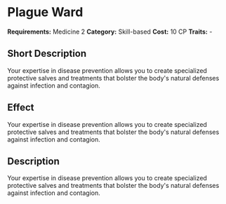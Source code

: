 # Plague Ward

**Requirements:** Medicine 2
**Category:** Skill-based
**Cost:** 10 CP
**Traits:** -


## Short Description
Your expertise in disease prevention allows you to create specialized protective salves and treatments that bolster the body's natural defenses against infection and contagion.

## Effect
Your expertise in disease prevention allows you to create specialized protective salves and treatments that bolster the body's natural defenses against infection and contagion.

## Description
Your expertise in disease prevention allows you to create specialized protective salves and treatments that bolster the body's natural defenses against infection and contagion.